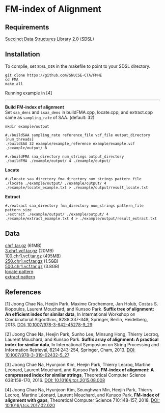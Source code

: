 # FM-index of Alignment

## Requirements

[Succinct Data Structures Library 2.0](https://github.com/simongog/sdsl-lite) (SDSL)

## Installation

To complie, set `SDSL_DIR` in the makefile to point to your SDSL directory.

```
git clone https://github.com/SNUCSE-CTA/FMHE
cd FMA
make all
```

Running example in [4]

---

**Build FM-index of alignment**  
Set `saa_dens` and `isaa_dens` in buildFMA.cpp, locate.cpp, and extract.cpp same as `sampling_rate` of SAA. (default: 32)

```
mkdir example/output

#./buildSAA sampling_rate reference_file vcf_file output_directory [num_threads]
./buildSAA 32 example/example_reference example/example.vcf ./example/output/ 8

#./buildFMA saa_directory num_strings output_directory
./buildFMA ./example/output/ 4 ./example/output/
```

**Locate**

```
#./locate saa_directory fma_directory num_strings pattern_file
./locate ./example/output/ ./example/output/ 4 ./example/locate_example.txt > ./example/output/result_locate.txt
```

**Extract**

```
#./extract saa_directory fma_directory num_strings pattern_file pattern_size
./extract ./example/output/ ./example/output/ 4 ./example/extract_example.txt 4 > ./example/output/result_extract.txt
```

## Data

[chr1.tar.gz](https://drive.google.com/open?id=1fX4Re8hhidHLYtrYovYGyi9UXVVAobhD) (61MB)  
[3.chr1.vcf.tar.gz](https://drive.google.com/open?id=1iqNvOYUndey_PatDBIf8hA3kyMBSfk1S) (20MB)  
[100.chr1.vcf.tar.gz](https://drive.google.com/open?id=1bCgA8bQVf2sPPgapQe7ZzAlXxWxrZ2cG) (495MB)  
[250.chr1.vcf.tar.gz](https://drive.google.com/open?id=1Xk3ioGgcKp1bDBU1cAujFdee-nlNyG5j) (1.5GB)  
[500.chr1.vcf.tar.gz](https://drive.google.com/open?id=1T27ahsMWGytraDqpzhjNGWftl8TJaokX) (3.8GB)  
[locate pattern](https://drive.google.com/open?id=1eobVHrqMCAX6J5gPfawNg8au3EdiLgsm)  
[extract pattern](https://drive.google.com/open?id=1nJ5tODAB--S0IJE73BR5ZvVmSP-5pS4Q)

## References

[1] Joong Chae Na, Heejin Park, Maxime Crochemore, Jan Holub, Costas S. Iliopoulos, Laurent Mouchard, and Kunsoo Park. **Suffix tree of alignment: An efficient index for similar data**, In International Workshop on Combinatorial Algorithms, 8288:337-348, Springer, Berlin, Heidelberg, 2013. [DOI: 10.1007/978-3-642-45278-9_29](https://doi.org/10.1007/978-3-642-45278-9_29)

[2] Joong Chae Na, Heejin Park, Sunho Lee, Minsung Hong, Thierry Lecroq, Laurent Mouchard, and Kunsoo Park. **Suffix array of alignment: A practical index for similar data**, In International Symposium on String Processing and Information Retrieval, 8214:243-254, Springer, Cham, 2013. [DOI: 10.1007/978-3-319-02432-5_27](https://doi.org/10.1007/978-3-319-02432-5_27)

[3] Joong Chae Na, Hyunjoon Kim, Heejin Park, Thierry Lecroq, Martine Léonard, Laurent Mouchard, and Kunsoo Park. **FM-index of alignment: A compressed index for similar strings**, Theoretical Computer Science 638:159-170, 2016. [DOI: 10.1016/j.tcs.2015.08.008](https://doi.org/10.1016/j.tcs.2015.08.008)

[4] Joong Chae Na, Hyunjoon Kim, Seunghwan Min, Heejin Park, Thierry Lecroq, Martine Léonard, Laurent Mouchard, and Kunsoo Park. **FM-index of alignment with gaps**, Theoretical Computer Science 710:148-157, 2018. [DOI: 10.1016/j.tcs.2017.02.020](https://doi.org/10.1016/j.tcs.2017.02.020)
